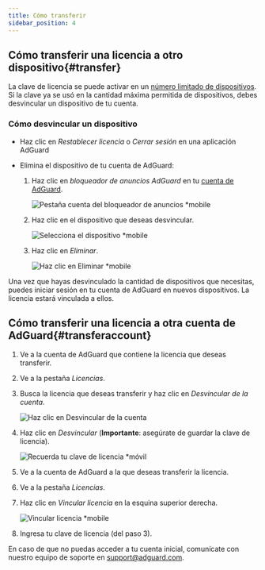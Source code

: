 ```yaml
---
title: Cómo transferir
sidebar_position: 4
---
```


## Cómo transferir una licencia a otro dispositivo{#transfer}

La clave de licencia se puede activar en un [número limitado de dispositivos](../what-is). Si la clave ya se usó en la cantidad máxima permitida de dispositivos, debes desvincular un dispositivo de tu cuenta.

### Cómo desvincular un dispositivo

- Haz clic en *Restablecer licencia* o *Cerrar sesión* en una aplicación AdGuard

- Elimina el dispositivo de tu cuenta de AdGuard:
    1. Haz clic en *bloqueador de anuncios AdGuard* en tu [cuenta de AdGuard](https://adguardaccount.com/).

        ![Pestaña cuenta del bloqueador de anuncios *mobile](https://cdn.adtidy.org/content/kb/ad_blocker/general/newaccount-unbind-device-0.png)

    1. Haz clic en el dispositivo que deseas desvincular.

        ![Selecciona el dispositivo *mobile](https://cdn.adtidy.org/content/kb/ad_blocker/general/newaccount-unbind-device-1.png)

    1. Haz clic en *Eliminar*.

        ![Haz clic en Eliminar *mobile](https://cdn.adtidy.org/content/kb/ad_blocker/general/newaccount-unbind-device-2.png)

Una vez que hayas desvinculado la cantidad de dispositivos que necesitas, puedes iniciar sesión en tu cuenta de AdGuard en nuevos dispositivos. La licencia estará vinculada a ellos.

## Cómo transferir una licencia a otra cuenta de AdGuard{#transferaccount}

1. Ve a la cuenta de AdGuard que contiene la licencia que deseas transferir.

1. Ve a la pestaña *Licencias*.

1. Busca la licencia que deseas transferir y haz clic en *Desvincular de la cuenta*.

    ![Haz clic en Desvincular de la cuenta](https://cdn.adtidy.org/content/kb/ad_blocker/general/newaccount-transfer-to-account.png)

1. Haz clic en *Desvincular* (**Importante**: asegúrate de guardar la clave de licencia).

    ![Recuerda tu clave de licencia *móvil](https://cdn.adtidy.org/content/kb/ad_blocker/general/newaccount-transfer-to-account-1.png)

1. Ve a la cuenta de AdGuard a la que deseas transferir la licencia.

1. Ve a la pestaña *Licencias*.

1. Haz clic en *Vincular licencia* en la esquina superior derecha.

    ![Vincular licencia *mobile](https://cdn.adtidy.org/content/kb/ad_blocker/general/newaccount-transfer-to-account-2.png)

1. Ingresa tu clave de licencia (del paso 3).

En caso de que no puedas acceder a tu cuenta inicial, comunícate con nuestro equipo de soporte en support@adguard.com.
